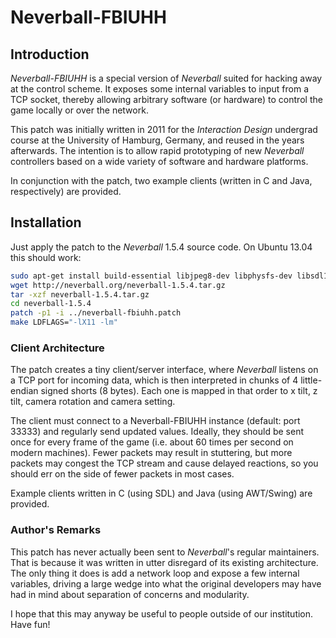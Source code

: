# Neverball-FBIUHH

## Introduction

*Neverball-FBIUHH* is a special version of *Neverball* suited for hacking away
at the control scheme. It exposes some internal variables to input from a TCP
socket, thereby allowing arbitrary software (or hardware) to control the game
locally or over the network.

This patch was initially written in 2011 for the *Interaction Design* undergrad
course at the University of Hamburg, Germany, and reused in the years
afterwards. The intention is to allow rapid prototyping of new *Neverball*
controllers based on a wide variety of software and hardware platforms.

In conjunction with the patch, two example clients (written in C and Java,
respectively) are provided.

## Installation

Just apply the patch to the *Neverball* 1.5.4 source code. On Ubuntu 13.04 this
should work:

```bash
sudo apt-get install build-essential libjpeg8-dev libphysfs-dev libsdl1.2-dev libsdl-ttf2.0-dev libvorbis-dev gettext
wget http://neverball.org/neverball-1.5.4.tar.gz
tar -xzf neverball-1.5.4.tar.gz
cd neverball-1.5.4
patch -p1 -i ../neverball-fbiuhh.patch
make LDFLAGS="-lX11 -lm"
```

### Client Architecture

The patch creates a tiny client/server interface, where *Neverball* listens on
a TCP port for incoming data, which is then interpreted in chunks of 4
little-endian signed shorts (8 bytes). Each one is mapped in that order to x
tilt, z tilt, camera rotation and camera setting.

The client must connect to a Neverball-FBIUHH instance (default: port 33333)
and regularly send updated values. Ideally, they should be sent once for every
frame of the game (i.e. about 60 times per second on modern machines). Fewer
packets may result in stuttering, but more packets may congest the TCP stream
and cause delayed reactions, so you should err on the side of fewer packets in
most cases.

Example clients written in C (using SDL) and Java (using AWT/Swing) are
provided.

### Author's Remarks

This patch has never actually been sent to *Neverball*'s regular maintainers.
That is because it was written in utter disregard of its existing architecture.
The only thing it does is add a network loop and expose a few internal
variables, driving a large wedge into what the original developers may have had
in mind about separation of concerns and modularity.

I hope that this may anyway be useful to people outside of our institution.
Have fun!
